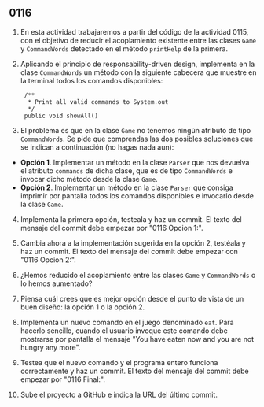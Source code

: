 ## 0116

1. En esta actividad trabajaremos a partir del código de la actividad 0115, con el objetivo de reducir el acoplamiento existente entre las clases `Game` y `CommandWords` detectado en el método `printHelp` de la primera.

2. Aplicando el principio de responsability-driven design, implementa en la clase `CommandWords` un método con la siguiente cabecera que muestre en la terminal todos los comandos disponibles:

        /**
         * Print all valid commands to System.out
         */
        public void showAll()

3. El problema es que en la clase `Game` no tenemos ningún atributo de tipo `CommandWords`. Se pide que comprendas las dos posibles soluciones que se indican a continuación (no hagas nada aun): 

  - __Opción 1__. Implementar un método en la clase `Parser` que nos devuelva el atributo `commands` de dicha clase, que es de tipo `CommandWords` e invocar dicho método desde la clase `Game`.
  - __Opción 2__. Implementar un método en la clase `Parser` que consiga imprimir por pantalla todos los comandos disponibles e invocarlo desde la clase `Game`.

4. Implementa la primera opción, testeala y haz un commit. El texto del mensaje del commit debe empezar por "0116 Opcion 1:".

5. Cambia ahora a la implementación sugerida en la opción 2, testéala y haz un commit. El texto del mensaje del commit debe empezar con "0116 Opcion 2:".

6. ¿Hemos reducido el acoplamiento entre las clases `Game` y `CommandWords` o lo hemos aumentado?

7. Piensa cuál crees que es mejor opción desde el punto de vista de un buen diseño: la opción 1 o la opción 2. 

8. Implementa un nuevo comando en el juego denominado `eat`. Para hacerlo sencillo, cuando el usuario invoque este comando debe mostrarse por pantalla el mensaje "You have eaten now and you are not hungry any more".

9. Testea que el nuevo comando y el programa entero funciona correctamente y haz un commit. El texto del mensaje del commit debe empezar por "0116 Final:".

10. Sube el proyecto a GitHub e indica la URL del último commit.
